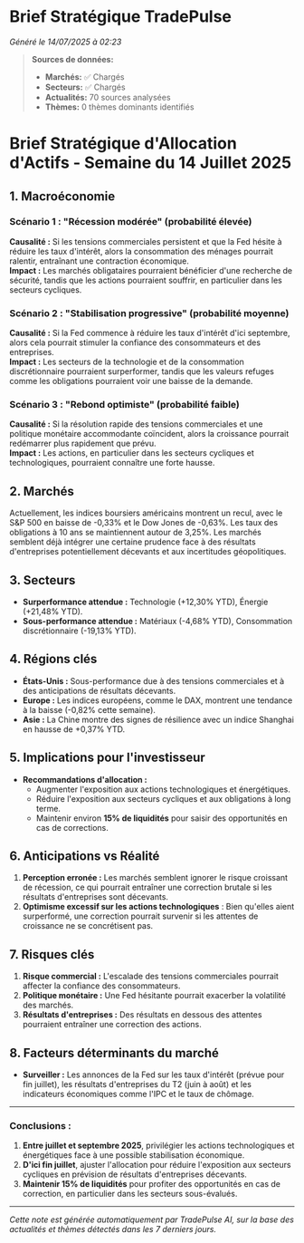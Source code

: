 # Brief Stratégique TradePulse

*Généré le 14/07/2025 à 02:23*

> **Sources de données:**
> - **Marchés:** ✅ Chargés
> - **Secteurs:** ✅ Chargés
> - **Actualités:** 70 sources analysées
> - **Thèmes:** 0 thèmes dominants identifiés

# Brief Stratégique d'Allocation d'Actifs - Semaine du 14 Juillet 2025

## 1. Macroéconomie

### Scénario 1 : "Récession modérée" (probabilité élevée)
**Causalité :** Si les tensions commerciales persistent et que la Fed hésite à réduire les taux d'intérêt, alors la consommation des ménages pourrait ralentir, entraînant une contraction économique.  
**Impact :** Les marchés obligataires pourraient bénéficier d'une recherche de sécurité, tandis que les actions pourraient souffrir, en particulier dans les secteurs cycliques.

### Scénario 2 : "Stabilisation progressive" (probabilité moyenne)
**Causalité :** Si la Fed commence à réduire les taux d'intérêt d'ici septembre, alors cela pourrait stimuler la confiance des consommateurs et des entreprises.  
**Impact :** Les secteurs de la technologie et de la consommation discrétionnaire pourraient surperformer, tandis que les valeurs refuges comme les obligations pourraient voir une baisse de la demande.

### Scénario 3 : "Rebond optimiste" (probabilité faible)
**Causalité :** Si la résolution rapide des tensions commerciales et une politique monétaire accommodante coïncident, alors la croissance pourrait redémarrer plus rapidement que prévu.  
**Impact :** Les actions, en particulier dans les secteurs cycliques et technologiques, pourraient connaître une forte hausse.

## 2. Marchés
Actuellement, les indices boursiers américains montrent un recul, avec le S&P 500 en baisse de -0,33% et le Dow Jones de -0,63%. Les taux des obligations à 10 ans se maintiennent autour de 3,25%. Les marchés semblent déjà intégrer une certaine prudence face à des résultats d'entreprises potentiellement décevants et aux incertitudes géopolitiques.

## 3. Secteurs
- **Surperformance attendue :** Technologie (+12,30% YTD), Énergie (+21,48% YTD).
- **Sous-performance attendue :** Matériaux (-4,68% YTD), Consommation discrétionnaire (-19,13% YTD).

## 4. Régions clés
- **États-Unis :** Sous-performance due à des tensions commerciales et à des anticipations de résultats décevants.
- **Europe :** Les indices européens, comme le DAX, montrent une tendance à la baisse (-0,82% cette semaine).
- **Asie :** La Chine montre des signes de résilience avec un indice Shanghai en hausse de +0,37% YTD.

## 5. Implications pour l'investisseur
- **Recommandations d'allocation :**
  - Augmenter l'exposition aux actions technologiques et énergétiques.
  - Réduire l'exposition aux secteurs cycliques et aux obligations à long terme.
  - Maintenir environ **15% de liquidités** pour saisir des opportunités en cas de corrections.

## 6. Anticipations vs Réalité
1. **Perception erronée :** Les marchés semblent ignorer le risque croissant de récession, ce qui pourrait entraîner une correction brutale si les résultats d'entreprises sont décevants.
2. **Optimisme excessif sur les actions technologiques** : Bien qu'elles aient surperformé, une correction pourrait survenir si les attentes de croissance ne se concrétisent pas.

## 7. Risques clés
1. **Risque commercial :** L'escalade des tensions commerciales pourrait affecter la confiance des consommateurs.
2. **Politique monétaire :** Une Fed hésitante pourrait exacerber la volatilité des marchés.
3. **Résultats d'entreprises :** Des résultats en dessous des attentes pourraient entraîner une correction des actions.

## 8. Facteurs déterminants du marché
- **Surveiller :** Les annonces de la Fed sur les taux d'intérêt (prévue pour fin juillet), les résultats d'entreprises du T2 (juin à août) et les indicateurs économiques comme l'IPC et le taux de chômage.

---

### Conclusions :
1. **Entre juillet et septembre 2025**, privilégier les actions technologiques et énergétiques face à une possible stabilisation économique.
2. **D'ici fin juillet**, ajuster l'allocation pour réduire l'exposition aux secteurs cycliques en prévision de résultats d'entreprises décevants.
3. **Maintenir 15% de liquidités** pour profiter des opportunités en cas de correction, en particulier dans les secteurs sous-évalués.

---

*Cette note est générée automatiquement par TradePulse AI, sur la base des actualités et thèmes détectés dans les 7 derniers jours.*
